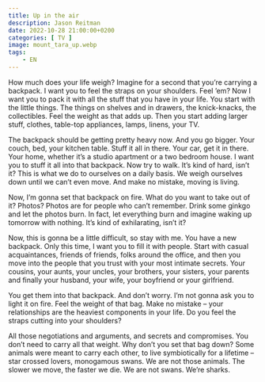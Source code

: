```yaml
---
title: Up in the air
description: Jason Reitman
date: 2022-10-28 21:00:00+0200
categories: [ TV ]
image: mount_tara_up.webp
tags:
    - EN
---
```


How much does your life weigh? Imagine for a second that you’re carrying a backpack. I want you to feel the straps on your shoulders. Feel ’em? Now I want you to pack it with all the stuff that you have in your life. You start with the little things. The things on shelves and in drawers, the knick-knacks, the collectibles. Feel the weight as that adds up. Then you start adding larger stuff, clothes, table-top appliances, lamps, linens, your TV.

The backpack should be getting pretty heavy now. And you go bigger. Your couch, bed, your kitchen table. Stuff it all in there. Your car, get it in there. Your home, whether it’s a studio apartment or a two bedroom house. I want you to stuff it all into that backpack. Now try to walk. It’s kind of hard, isn’t it? This is what we do to ourselves on a daily basis. We weigh ourselves down until we can’t even move. And make no mistake, moving is living.

Now, I’m gonna set that backpack on fire. What do you want to take out of it? Photos? Photos are for people who can’t remember. Drink some ginkgo and let the photos burn. In fact, let everything burn and imagine waking up tomorrow with nothing. It’s kind of exhilarating, isn’t it?

Now, this is gonna be a little difficult, so stay with me. You have a new backpack. Only this time, I want you to fill it with people. Start with casual acquaintances, friends of friends, folks around the office, and then you move into the people that you trust with your most intimate secrets. Your cousins, your aunts, your uncles, your brothers, your sisters, your parents and finally your husband, your wife, your boyfriend or your girlfriend.

You get them into that backpack. And don’t worry. I’m not gonna ask you to light it on fire. Feel the weight of that bag. Make no mistake – your relationships are the heaviest components in your life. Do you feel the straps cutting into your shoulders?

All those negotiations and arguments, and secrets and compromises. You don’t need to carry all that weight. Why don’t you set that bag down? Some animals were meant to carry each other, to live symbiotically for a lifetime – star crossed lovers, monogamous swans. We are not those animals. The slower we move, the faster we die. We are not swans. We’re sharks.
